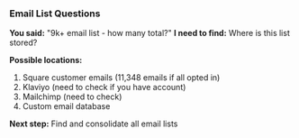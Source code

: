 ### Email List Questions

**You said:** "9k+ email list - how many total?"
**I need to find:** Where is this list stored?

**Possible locations:**

1. Square customer emails (11,348 emails if all opted in)
2. Klaviyo (need to check if you have account)
3. Mailchimp (need to check)
4. Custom email database

**Next step:** Find and consolidate all email lists
